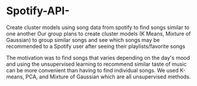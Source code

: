 # Spotify-API-
Create cluster models using song data from spotify to find songs similar to one another
Our group plans to create cluster models (K Means, Mixture of Gaussian) to group similar
songs and see which songs may be recommended to a Spotify user after seeing their
playlists/favorite songs

The motivation was to find songs that varies depending on the day's mood and using the unsupervised learning to recommend similar taste of music can be more convenient than having to find individual songs. We used K-means, PCA, and Mixture of Gaussian which are all unsupervised methods. 

